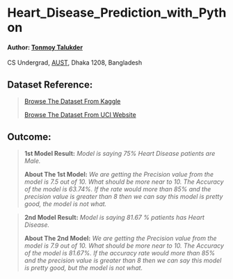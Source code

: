 # Heart_Disease_Prediction_with_Python 

#### Author: <a href="https://tonmoy-talukder.netlify.app/">Tonmoy Talukder</a>
CS Undergrad, <a href="https://www.aust.edu/"> AUST</a>, Dhaka 1208, Bangladesh

## Dataset Reference: 
> <a href="https://www.kaggle.com/ronitf/heart-disease-uci">Browse The Dataset From Kaggle</a> 
> 
> <a href="https://archive.ics.uci.edu/ml/datasets/heart+disease">Browse The Dataset From UCI Website</a>


## Outcome:
>**1st Model Result:**
> *Model is saying 75% Heart Disease patients are Male.*
>
>**About The 1st Model:**
> *We are getting the Precision value from the model is 7.5 out of 10. What should be more near to 10. The Accuracy of the model is 63.74%. If the rate would more than 85% and the precision value is greater than 8 then we can say this model is pretty good, the model is not what.* 

>**2nd Model Result:**
> *Model is saying 81.67 % patients has Heart Disease.*
>
>**About The 2nd Model:**
> *We are getting the Precision value from the model is 7.9 out of 10. What should be more near to 10. The Accuracy of the model is 81.67%. If the accuracy rate would more than 85% and the precision value is greater than 8 then we can say this model is pretty good, but the model is not what.* 
